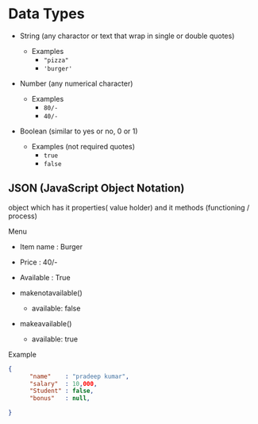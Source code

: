 # Data Types

- String (any charactor or text that wrap in single or double quotes)
    - Examples
        - `"pizza"`
        - `'burger'`
       

- Number (any numerical character)
    - Examples
        - `80/-`
        - `40/-`
- Boolean (similar to yes or no, 0 or 1)
    - Examples (not required quotes)
        - `true`
        - `false`

## JSON (JavaScript Object Notation)   
object which has it properties( value holder) and it methods (functioning / process)  

Menu
- Item name   : Burger
- Price       : 40/-
- Available   : True

- makenotavailable()
   - available: false

- makeavailable()
   - available: true   

Example
```json
{
      "name"    : "pradeep kumar",
      "salary"  : 10,000,
      "Student" : false,
      "bonus"   : null,

}
```